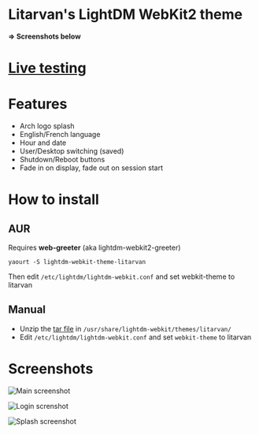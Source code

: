 # Litarvan's LightDM WebKit2 theme

**=> Screenshots below**

# [Live testing](https://litarvan.github.io/lightdm-webkit-theme-litarvan/)

# Features

 - Arch logo splash
 - English/French language
 - Hour and date
 - User/Desktop switching (saved)
 - Shutdown/Reboot buttons
 - Fade in on display, fade out on session start

# How to install

## AUR

Requires **web-greeter** (aka lightdm-webkit2-greeter)

```
yaourt -S lightdm-webkit-theme-litarvan
```

Then edit `/etc/lightdm/lightdm-webkit.conf` and set webkit-theme to litarvan

## Manual

* Unzip the [tar file](https://github.com/Litarvan/lightdm-webkit-theme-litarvan/releases) in `/usr/share/lightdm-webkit/themes/litarvan/`
* Edit `/etc/lightdm/lightdm-webkit.conf` and set `webkit-theme` to litarvan

# Screenshots

![Main screenshot](https://i.gyazo.com/a3d80875d710e63a786eb356822093ef.png)

![Login screnshot](https://i.gyazo.com/7a282eb525fe973c673b088a2f7e2db8.png)

![Splash screenshot](https://i.gyazo.com/70686f52d6caa3155d8c6332e14cb19a.png)
